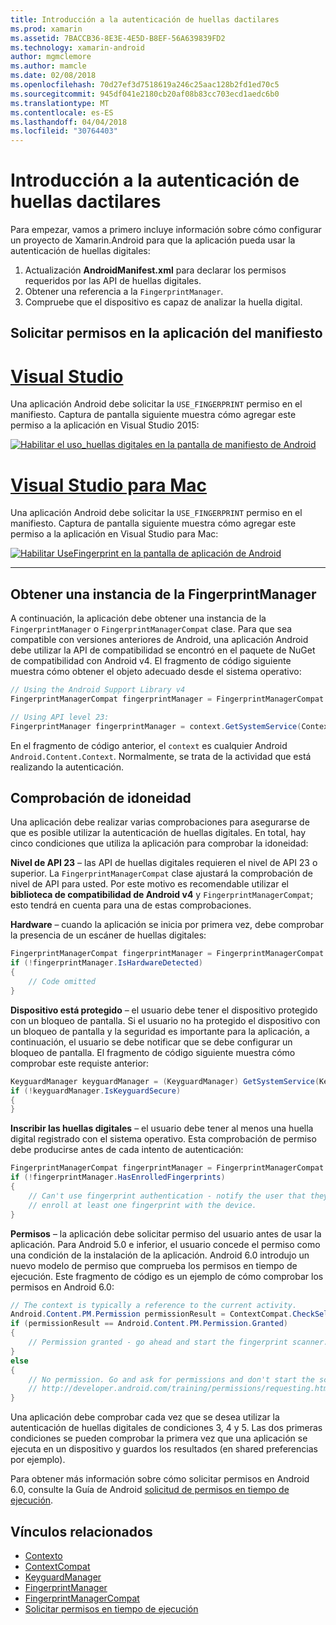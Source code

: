 ```yaml
---
title: Introducción a la autenticación de huellas dactilares
ms.prod: xamarin
ms.assetid: 7BACCB36-8E3E-4E5D-B8EF-56A639839FD2
ms.technology: xamarin-android
author: mgmclemore
ms.author: mamcle
ms.date: 02/08/2018
ms.openlocfilehash: 70d27ef3d7518619a246c25aac128b2fd1ed70c5
ms.sourcegitcommit: 945df041e2180cb20af08b83cc703ecd1aedc6b0
ms.translationtype: MT
ms.contentlocale: es-ES
ms.lasthandoff: 04/04/2018
ms.locfileid: "30764403"
---
```

# <a name="getting-started-with-fingerprint-authentication"></a>Introducción a la autenticación de huellas dactilares

Para empezar, vamos a primero incluye información sobre cómo configurar un proyecto de Xamarin.Android para que la aplicación pueda usar la autenticación de huellas digitales:

1. Actualización **AndroidManifest.xml** para declarar los permisos requeridos por las API de huellas digitales.
2. Obtener una referencia a la `FingerprintManager`.
3. Compruebe que el dispositivo es capaz de analizar la huella digital.

## <a name="requesting-permissions-in-the-application-manifest"></a>Solicitar permisos en la aplicación del manifiesto

# <a name="visual-studiotabvswin"></a>[Visual Studio](#tab/vswin)

Una aplicación Android debe solicitar la `USE_FINGERPRINT` permiso en el manifiesto. Captura de pantalla siguiente muestra cómo agregar este permiso a la aplicación en Visual Studio 2015:

[![Habilitar el uso\_huellas digitales en la pantalla de manifiesto de Android](get-started-images/fingerprint-01-vs.png)](get-started-images/fingerprint-01-vs.png#lightbox) 

# <a name="visual-studio-for-mactabvsmac"></a>[Visual Studio para Mac](#tab/vsmac)

Una aplicación Android debe solicitar la `USE_FINGERPRINT` permiso en el manifiesto. Captura de pantalla siguiente muestra cómo agregar este permiso a la aplicación en Visual Studio para Mac:

[![Habilitar UseFingerprint en la pantalla de aplicación de Android](get-started-images/fingerprint-01-xs.png)](get-started-images/fingerprint-01-xs.png#lightbox) 

-----

## <a name="getting-an-instance-of-the-fingerprintmanager"></a>Obtener una instancia de la FingerprintManager

A continuación, la aplicación debe obtener una instancia de la `FingerprintManager` o `FingerprintManagerCompat` clase. Para que sea compatible con versiones anteriores de Android, una aplicación Android debe utilizar la API de compatibilidad se encontró en el paquete de NuGet de compatibilidad con Android v4. El fragmento de código siguiente muestra cómo obtener el objeto adecuado desde el sistema operativo: 

```csharp
// Using the Android Support Library v4
FingerprintManagerCompat fingerprintManager = FingerprintManagerCompat.From(context);

// Using API level 23:
FingerprintManager fingerprintManager = context.GetSystemService(Context.FingerprintService) as FingerprintManager;
```  

En el fragmento de código anterior, el `context` es cualquier Android `Android.Content.Context`. Normalmente, se trata de la actividad que está realizando la autenticación.

## <a name="checking-for-eligibility"></a>Comprobación de idoneidad

Una aplicación debe realizar varias comprobaciones para asegurarse de que es posible utilizar la autenticación de huellas digitales. En total, hay cinco condiciones que utiliza la aplicación para comprobar la idoneidad:  
 

**Nivel de API 23** &ndash; las API de huellas digitales requieren el nivel de API 23 o superior. La `FingerprintManagerCompat` clase ajustará la comprobación de nivel de API para usted. Por este motivo es recomendable utilizar el **biblioteca de compatibilidad de Android v4** y `FingerprintManagerCompat`; esto tendrá en cuenta para una de estas comprobaciones.

**Hardware** &ndash; cuando la aplicación se inicia por primera vez, debe comprobar la presencia de un escáner de huellas digitales:

```csharp
FingerprintManagerCompat fingerprintManager = FingerprintManagerCompat.From(context);
if (!fingerprintManager.IsHardwareDetected)
{
    // Code omitted
}
```
    
**Dispositivo está protegido** &ndash; el usuario debe tener el dispositivo protegido con un bloqueo de pantalla. Si el usuario no ha protegido el dispositivo con un bloqueo de pantalla y la seguridad es importante para la aplicación, a continuación, el usuario se debe notificar que se debe configurar un bloqueo de pantalla. El fragmento de código siguiente muestra cómo comprobar este requiste anterior:

```csharp
KeyguardManager keyguardManager = (KeyguardManager) GetSystemService(KeyguardService);
if (!keyguardManager.IsKeyguardSecure)
{
}
```

**Inscribir las huellas digitales** &ndash; el usuario debe tener al menos una huella digital registrado con el sistema operativo. Esta comprobación de permiso debe producirse antes de cada intento de autenticación:

```csharp
FingerprintManagerCompat fingerprintManager = FingerprintManagerCompat.From(context);
if (!fingerprintManager.HasEnrolledFingerprints)
{
    // Can't use fingerprint authentication - notify the user that they need to
    // enroll at least one fingerprint with the device.
}
```

**Permisos** &ndash; la aplicación debe solicitar permiso del usuario antes de usar la aplicación. Para Android 5.0 e inferior, el usuario concede el permiso como una condición de la instalación de la aplicación. Android 6.0 introdujo un nuevo modelo de permiso que comprueba los permisos en tiempo de ejecución. Este fragmento de código es un ejemplo de cómo comprobar los permisos en Android 6.0:

```csharp
// The context is typically a reference to the current activity.
Android.Content.PM.Permission permissionResult = ContextCompat.CheckSelfPermission(context, Manifest.Permission.UseFingerprint);
if (permissionResult == Android.Content.PM.Permission.Granted)
{
    // Permission granted - go ahead and start the fingerprint scanner.
}
else
{
    // No permission. Go and ask for permissions and don't start the scanner. See
    // http://developer.android.com/training/permissions/requesting.html
}
```

Una aplicación debe comprobar cada vez que se desea utilizar la autenticación de huellas digitales de condiciones 3, 4 y 5. Las dos primeras condiciones se pueden comprobar la primera vez que una aplicación se ejecuta en un dispositivo y guardos los resultados (en shared preferencias por ejemplo).

Para obtener más información sobre cómo solicitar permisos en Android 6.0, consulte la Guía de Android [solicitud de permisos en tiempo de ejecución](http://developer.android.com/training/permissions/requesting.html).



## <a name="related-links"></a>Vínculos relacionados

- [Contexto](https://developer.xamarin.com/api/type/Android.Content.Context/)
- [ContextCompat](https://developer.xamarin.com/api/type/Android.Support.V4.Content.ContextCompat/)
- [KeyguardManager](https://developer.xamarin.com/api/type/Android.App.KeyguardManager/)
- [FingerprintManager](http://developer.android.com/reference/android/hardware/fingerprint/FingerprintManager.html)
- [FingerprintManagerCompat](http://developer.android.com/reference/android/support/v4/hardware/fingerprint/FingerprintManagerCompat.html)
- [Solicitar permisos en tiempo de ejecución](http://developer.android.com/training/permissions/requesting.html)
